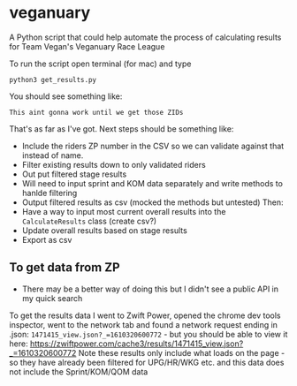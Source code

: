# veganuary

A Python script that could help automate the process of calculating results for Team Vegan's Veganuary Race League

To run the script open terminal (for mac) and type
```
python3 get_results.py
```

You should see something like:
```
This aint gonna work until we get those ZIDs
```

That's as far as I've got. Next steps should be something like:
- Include the riders ZP number in the CSV so we can validate against that instead of name.
- Filter existing results down to only validated riders
- Out put filtered stage results
- Will need to input sprint and KOM data separately and write methods to hanlde filtering
- Output filtered results as csv (mocked the methods but untested)
Then:
- Have a way to input most current overall results into the `CalculateResults` class (create csv?)
- Update overall results based on stage results
- Export as csv

## To get data from ZP
- There may be a better way of doing this but I didn't see a public API in my quick search

To get the results data I went to Zwift Power, opened the chrome dev tools inspector, went to the network tab and found a network request ending in .json: `1471415_view.json?_=1610320600772` - but you should be able to view it here: https://zwiftpower.com/cache3/results/1471415_view.json?_=1610320600772
Note these results only include what loads on the page - so they have already been filtered for UPG/HR/WKG etc. and this data does not include the Sprint/KOM/QOM data
